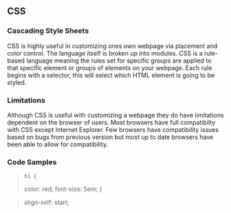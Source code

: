 ## CSS

### Cascading Style Sheets

CSS is highly useful in customizing ones own webpage via placement and color control.
The language itself is broken up into modules.
CSS is a rule-based language meaning the rules set for specific groups are applied to that specific element or groups of elements on your webpage.
Each rule begins with a selector, this will select which HTML element is going to be styled.

### Limitations

Although CSS is useful with customizing a webpage they do have limitations dependent on the browser of users.
Most browsers have full compatibilty  with CSS except Internet Explorer.
Few browsers have compatibility issues based on bugs from previous version but most up to date browsers have been able to allow for compatibility.

### Code Samples
>     h1 {
 >   color: red;
 >   font-size: 5em;
}

> align-self: start;
